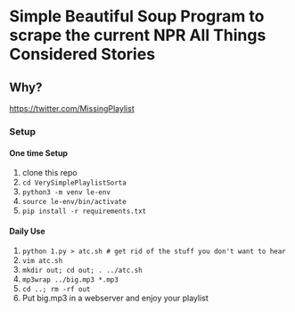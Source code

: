 # Simple Beautiful Soup Program to scrape the current NPR All Things Considered Stories

## Why?

https://twitter.com/MissingPlaylist

### Setup

#### One time Setup
1. clone this repo
1. `cd VerySimplePlaylistSorta`
1. `python3 -m venv le-env`
1. `source le-env/bin/activate`
1. `pip install -r requirements.txt`

#### Daily Use
1. `python 1.py > atc.sh # get rid of the stuff you don't want to hear`
1. `vim atc.sh`
1. `mkdir out; cd out; . ../atc.sh`
1. `mp3wrap ../big.mp3 *.mp3`
1. `cd ..; rm -rf out`
1. Put big.mp3 in a webserver and enjoy your playlist

